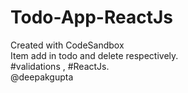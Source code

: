 # Todo-App-ReactJs
Created with CodeSandbox
<br />
Item add in todo and delete respectively.
<br />
#validations , #ReactJs.
<br />
@deepakgupta
